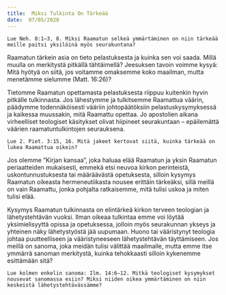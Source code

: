 ```yaml
---
title:  Miksi Tulkinta On Tärkeää
date:  07/05/2020
---
```


`Lue Neh. 8:1–3, 8. Miksi Raamatun selkeä ymmärtäminen on niin tärkeää meille paitsi yksilöinä myös seurakuntana?`

Raamatun tärkein asia on tieto pelastuksesta ja kuinka sen voi saada. Millä muulla on merkitystä pitkällä tähtäimellä? Jeesuksen tavoin voimme kysyä: Mitä hyötyä on siitä, jos voitamme omaksemme koko maailman, mutta menetämme sielumme (Matt. 16:26)?

Tietomme Raamatun opettamasta pelastuksesta riippuu kuitenkin hyvin pitkälle tulkinnasta. Jos lähestymme ja tulkitsemme Raamattua väärin, päädymme todennäköisesti vääriin johtopäätöksiin pelastuskysymyksessä ja kaikessa muussakin, mitä Raamattu opettaa. Jo apostolien aikana virheelliset teologiset käsitykset olivat hiipineet seurakuntaan – epäilemättä väärien raamatuntulkintojen seurauksena.

`Lue 2. Piet. 3:15, 16. Mitä jakeet kertovat siitä, kuinka tärkeää on lukea Raamattua oikein?`

Jos olemme ”Kirjan kansaa”, joka haluaa elää Raamatun ja yksin Raamatun periaatteiden mukaisesti, emmekä etsi neuvoa kirkon perinteistä, uskontunnustuksesta tai määräävästä opetuksesta, silloin kysymys Raamatun oikeasta hermeneutiikasta nousee erittäin tärkeäksi, sillä meillä on vain Raamattu, jonka pohjalta ratkaisemme, mitä tulisi uskoa ja miten tulisi elää.

Kysymys Raamatun tulkinnasta on elintärkeä kirkon terveen teologian ja lähetystehtävän vuoksi. Ilman oi­keaa tulkintaa emme voi löytää yksimielisyyttä opissa ja opetuksessa, jolloin myös seurakunnan ykseys ja yhteinen näky lähetystyöstä jää uupumaan. Huono tai vääristynyt teologia johtaa puutteelliseen ja vääristyneeseen lähetystehtävän täyttämiseen. Jos meillä on sanoma, joka meidän tulisi välittää maailmalle, mutta emme itse ymmärrä sanoman merkitystä, kuinka tehokkaasti silloin kykenemme esittämään sitä?

`Lue kolmen enkelin sanoma: Ilm. 14:6–12. Mitkä teologiset kysymykset nousevat sanomassa esiin? Miksi niiden oikea ymmärtäminen on niin keskeistä lähetystehtävässämme?`